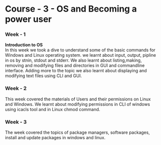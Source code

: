 # Course - 3 - OS and Becoming a power user

### <b>Week - 1</b>  
<b>Introduction to OS</b>  
In this week we took a dive to understand some of the basic commands for Windows and Linux operating system. we learnt about input, output, pipline in os by stnin, stdout and stderr. We also learnt about listing,making, removing and modifying files and directories in GUI and commandline interface. Adding more to the topic we also learnt about displaying and modifying text files using CLI and GUI.

### <b>Week - 2</b>
This week covered the materials of Users and their permissions on Linux and Windows. We learnt about modifying permissions in CLI of windows using icacls tool and in Linux chmod command.

### <b>Week - 3</b>
The week covered the topics of package managers, software packages, install and update packages in windows and linux.